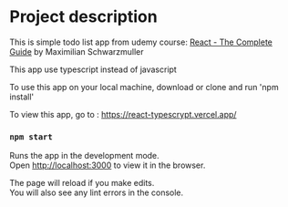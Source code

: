 # Project description

This is simple todo list app from udemy course: <a href="https://www.udemy.com/course/react-the-complete-guide-incl-redux/">React - The Complete Guide</a>  by Maximilian Schwarzmuller

This app use typescript instead of javascript

To use this app on your local machine, download or clone and run 'npm install'

To view this app, go to : https://react-typescrypt.vercel.app/

### `npm start`

Runs the app in the development mode.\
Open [http://localhost:3000](http://localhost:3000) to view it in the browser.

The page will reload if you make edits.\
You will also see any lint errors in the console.

